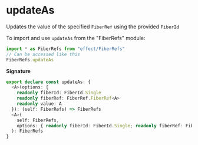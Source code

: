 # updateAs

Updates the value of the specified `FiberRef` using the provided `FiberId`

To import and use `updateAs` from the "FiberRefs" module:

```ts
import * as FiberRefs from "effect/FiberRefs"
// Can be accessed like this
FiberRefs.updateAs
```

**Signature**

```ts
export declare const updateAs: {
  <A>(options: {
    readonly fiberId: FiberId.Single
    readonly fiberRef: FiberRef.FiberRef<A>
    readonly value: A
  }): (self: FiberRefs) => FiberRefs
  <A>(
    self: FiberRefs,
    options: { readonly fiberId: FiberId.Single; readonly fiberRef: FiberRef.FiberRef<A>; readonly value: A }
  ): FiberRefs
}
```
